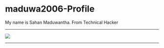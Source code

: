 # maduwa2006-Profile
My name is Sahan Maduwantha. From Technical Hacker

--- 
  
[![](https://github.com/saadeghi/saadeghi/blob/master/dino.gif)](#)
 
---
